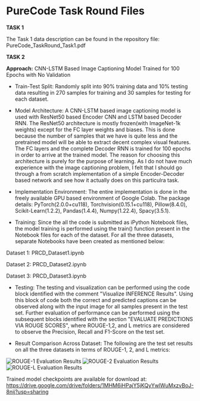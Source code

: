 # PureCode Task Round Files

**TASK 1**

The Task 1 data description can be found in the repository file: PureCode_TaskRound_Task1.pdf

**TASK 2**

**Approach:** CNN-LSTM Based Image Captioning Model Trained for 100 Epochs with No Validation

- Train-Test Split: Randomly split into 90% training data and 10% testing data resulting in 270 samples for training and 30 samples for testing for each dataset.

- Model Architecture: A CNN-LSTM based image captioning model is used with ResNet50 based Encoder CNN and LSTM based Decoder RNN. The ResNet50 architecture is mostly frozen(with ImageNet-1k weights) except for the FC layer weights and biases. This is done because the number of samples that we have is quite less and the pretrained model will be able to extract decent complex visual features. The FC layers and the complete Decoder RNN is trained for 100 epochs in order to arrive at the trained model. The reason for choosing this architecture is purely for the purpose of learning. As I do not have much experience with the image captioning problem, I felt that I should go through a from scratch implementation of a simple Encoder-Decoder based network and see how it actually does on this particulra task.

- Implementation Environment: The entire implementation is done in the freely available GPU based environment of Google Colab. The package details: PyTorch(2.0.0+cu118), Torchvision(0.15.1+cu118), Pillow(8.4.0), Scikit-Learn(1.2.2), Pandas(1.4.4), Numpy(1.22.4), Spacy(3.5.1).

- Training: Since the all the code is submitted as iPython Notebook files, the model training is performed using the train() function present in the Notebook files for each of the dataset. For all the three datasets, separate Notebooks have been created as mentioned below:

Dataset 1: PRCD_Dataset1.ipynb

Dataset 2: PRCD_Dataset2.ipynb

Dataset 3: PRCD_Dataset3.ipynb

- Testing: The testing and visualization can be performed using the code block identified with the comment "Visualize INFERENCE Results". Using this block of code both the correct and predicted captions can be observed along with the input image for all samples present in the test set. Further evaluation of performance can be performed using the subsequent blocks identified with the section "EVALUATE PREDICTIONS VIA ROUGE SCORES", where ROUGE-1,2, and L metrics are considered to observe the Precision, Recall and F1-Score on the test set.

- Result Comparison Across Dataset: The following are the test set results on all the three datasets in terms of ROUGE-1, 2, and L metrics:

![ROUGE-1 Evaluation Results](https://user-images.githubusercontent.com/8967554/230759477-e747d0fb-0eb4-45c6-a3d7-0495e8de572e.png)
![ROUGE-2 Evaluation Results](https://user-images.githubusercontent.com/8967554/230759526-5e1697dc-0aeb-4f18-8035-5cd034ffe79c.png)
![ROUGE-L Evaluation Results](https://user-images.githubusercontent.com/8967554/230759551-0c23a8c5-6de5-4418-a2be-5314fb3e5787.png)

Trained model checkpoints are available for download at: https://drive.google.com/drive/folders/1MHM6iHPajY5jKQyYwlWuMxzvBoJ-8nij?usp=sharing
